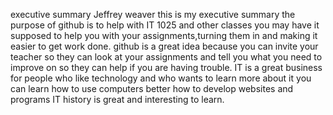  executive summary 
 Jeffrey weaver
 this is my executive summary 
 the purpose of github is to help with IT 1025 and other classes you may have it supposed to help you with your assignments,turning them in and making it easier to get work done.
 github is a great idea because you can invite your teacher so they can look at your assignments and tell you what you need to improve on so they can help if you are having trouble.
IT is a great business for people who like technology and who wants to learn more about it you can learn how to use computers better how to develop websites and programs IT history is great and interesting to learn.
